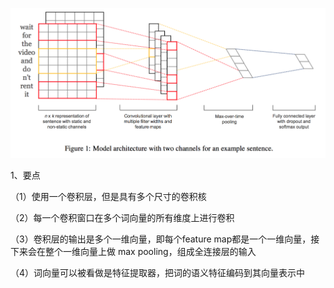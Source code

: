 ![image](https://github.com/shiyanwudi922/paper_summary/blob/master/picture/ConvolutionalNeuralNetworksforSentenceClassification/figure1.png)

1、要点

（1）使用一个卷积层，但是具有多个尺寸的卷积核

（2）每一个卷积窗口在多个词向量的所有维度上进行卷积

（3）卷积层的输出是多个一维向量，即每个feature map都是一个一维向量，接下来会在整个一维向量上做 max pooling，组成全连接层的输入

（4）词向量可以被看做是特征提取器，把词的语义特征编码到其向量表示中